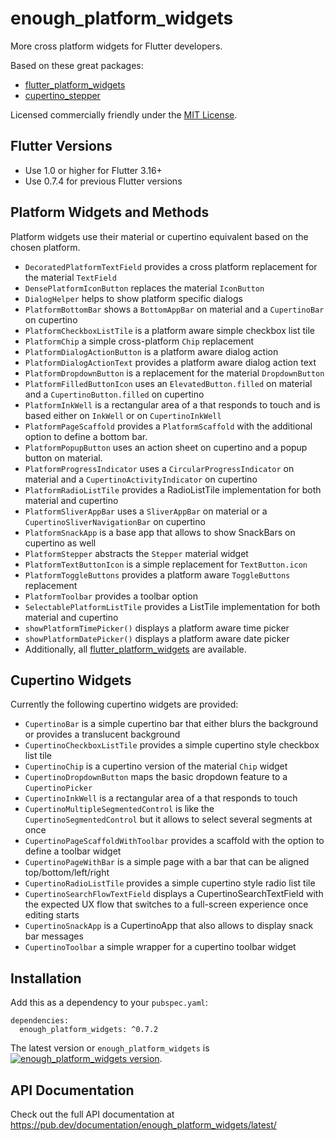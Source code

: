 # enough_platform_widgets

More cross platform widgets for Flutter developers.

Based on these great packages:
* [flutter_platform_widgets](https://pub.dev/packages/flutter_platform_widgets)
* [cupertino_stepper](cupertino_stepper)

Licensed commercially friendly under the [MIT License](LICENSE).

## Flutter Versions
* Use 1.0 or higher for Flutter 3.16+
* Use 0.7.4 for previous Flutter versions


## Platform Widgets and Methods
Platform widgets use their material or cupertino equivalent based on the chosen platform.

* `DecoratedPlatformTextField` provides a cross platform replacement for the material `TextField`
* `DensePlatformIconButton` replaces the material `IconButton`
* `DialogHelper` helps to show platform specific dialogs
* `PlatformBottomBar` shows a `BottomAppBar` on material and a `CupertinoBar` on cupertino
* `PlatformCheckboxListTile` is a platform aware simple checkbox list tile
* `PlatformChip` a simple cross-platform `Chip` replacement
* `PlatformDialogActionButton` is a platform aware dialog action
* `PlatformDialogActionText` provides a platform aware dialog action text
* `PlatformDropdownButton` is a replacement for the material `DropdownButton`
* `PlatformFilledButtonIcon` uses an `ElevatedButton.filled` on material and a `CupertinoButton.filled` on cupertino
* `PlatformInkWell` is a rectangular area of a that responds to touch and is based either on `InkWell` or on `CupertinoInkWell`
* `PlatformPageScaffold` provides a `PlatformScaffold` with the additional option to define a bottom bar.
* `PlatformPopupButton` uses an action sheet on cupertino and a popup button on material.
* `PlatformProgressIndicator` uses a `CircularProgressIndicator` on material and a `CupertinoActivityIndicator` on cupertino
* `PlatformRadioListTile` provides a RadioListTile implementation for both material and cupertino
* `PlatformSliverAppBar` uses a `SliverAppBar` on material or a `CupertinoSliverNavigationBar` on cupertino
* `PlatformSnackApp` is a base app that allows to show SnackBars on cupertino as well
* `PlatformStepper` abstracts the `Stepper` material widget
* `PlatformTextButtonIcon` is a simple replacement for `TextButton.icon`
* `PlatformToggleButtons` provides a platform aware `ToggleButtons` replacement
* `PlatformToolbar` provides a toolbar option
* `SelectablePlatformListTile` provides a ListTile implementation for both material and cupertino
* `showPlatformTimePicker()` displays a platform aware time picker
* `showPlatformDatePicker()` displays a platform aware date picker
* Additionally, all [flutter_platform_widgets](https://pub.dev/packages/flutter_platform_widgets) are available.

## Cupertino Widgets
Currently the following cupertino widgets are provided:
* `CupertinoBar` is a simple cupertino bar that either blurs the background or provides a translucent background
* `CupertinoCheckboxListTile` provides a simple cupertino style checkbox list tile
* `CupertinoChip` is a cupertino version of the material `Chip` widget
* `CupertinoDropdownButton` maps the basic dropdown feature to a `CupertinoPicker`
* `CupertinoInkWell` is a rectangular area of a that responds to touch
* `CupertinoMultipleSegmentedControl` is like the `CupertinoSegmentedControl` but it allows to select several segments at once
* `CupertinoPageScaffoldWithToolbar` provides a scaffold with the option to define a toolbar widget
* `CupertinoPageWithBar` is a simple page with a bar that can be aligned top/bottom/left/right
* `CupertinoRadioListTile` provides a simple cupertino style radio list tile
* `CupertinoSearchFlowTextField` displays a CupertinoSearchTextField with the expected UX flow that switches to a full-screen experience once editing starts
* `CupertinoSnackApp` is a CupertinoApp that also allows to display snack bar messages
* `CupertinoToolbar` a simple wrapper for a cupertino toolbar widget 

## Installation
Add this as a dependency to your `pubspec.yaml`:
```
dependencies:
  enough_platform_widgets: ^0.7.2
```

The latest version or `enough_platform_widgets` is [![enough_platform_widgets version](https://img.shields.io/pub/v/enough_platform_widgets.svg)](https://pub.dartlang.org/packages/enough_platform_widgets).


## API Documentation
Check out the full API documentation at https://pub.dev/documentation/enough_platform_widgets/latest/
